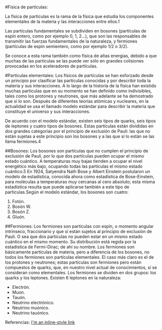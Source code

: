 #Física de partículas:

La física de partículas es la rama de la física que estudia los componentes elementales de la materia y las interacciones entre ellos.1

Las partículas fundamentales se subdividen en bosones (partículas de espín entero, como por ejemplo 0, 1, 2...), que son las responsables de transmitir las fuerzas fundamentales de la naturaleza, y fermiones (partículas de espín semientero, como por ejemplo 1/2 o 3/2).

Se conoce a esta rama también como física de altas energías, debido a que muchas de las partículas se las puede ver sólo en grandes colisiones provocadas en los aceleradores de partículas.


#Partículas elementales:
Los físicos de partículas se han esforzado desde un principio por clasificar las partículas conocidas y por describir toda la materia y sus interacciones. A lo largo de la historia de la física han existido muchas partículas que en su momento se han definido como indivisibles, tales como los protones y neutrones, que más adelante se ha demostrado que si lo son. Después de diferentes teorías atómicas y nucleares, en la actualidad se usa el llamado modelo estándar para describir la materia que constituye el universo y sus interacciones.

De acuerdo con el modelo estándar, existen seis tipos de quarks, seis tipos de leptones y cuatro tipos de bosones. Estas partículas están divididas en dos grandes categorías por el principio de exclusión de Pauli: las que no están sujetas a este principio son los bosones y a las que sí lo están se las llama fermiones.4

##Bosones: 
Los bosones son partículas que no cumplen el principio de exclusión de Pauli, por lo que dos partículas pueden ocupar el mismo estado cuántico. A temperaturas muy bajas tienden a ocupar el nivel energético más bajo, ocupando todas las partículas el mismo estado cuántico.5 En 1924, Satyendra Nath Bose y Albert Einstein postularon un modelo de estadística, conocida ahora como estadística de Bose-Einstein, para moléculas a temperaturas muy cercanas al cero absoluto; esta misma estadística resulta que puede aplicarse también a este tipo de partículas.Según el modelo estándar, los bosones son cuatro:
1. Fotón.
2. Bosón W.
3. Bosón Z.
4. Gluón.

##Fermiones: 
Los fermiones son partículas con espín, o momento angular intrínseco, fraccionario y que sí están sujetos al principio de exclusión de Pauli. O sea que dos partículas no pueden estar en un mismo estado cuántico en el mismo momento. Su distribución está regida por la estadística de Fermi-Dirac; de ahí su nombre. Los fermiones son básicamente partículas de materia, pero a diferencia de los bosones, no todos los fermiones son partículas elementales. El caso más claro es el de los protones y neutrones; estas partículas son fermiones pero están compuestos de quarks, que, en nuestro nivel actual de conocimientos, sí se consideran como elementales.
Los fermiones se dividen en dos grupos: los quarks y los leptones. 
Existen 6 leptones en la naturaleza:
+ Electrón.
+ Muon.
+ Tauón.
+ Neutrino electrónico.
+ Neutrino muónico.
+ Neutrino tauónico.

Referencias: [I'm an inline-style link](http://es.wikipedia.org/wiki/F%C3%ADsica_de_part%C3%ADculas#Part.C3.ADculas_elementales)